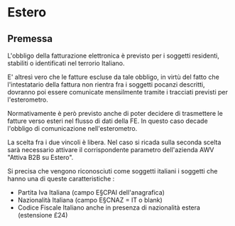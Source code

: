 # Estero

## Premessa
L'obbligo della fatturazione elettronica è previsto per i soggetti residenti, stabiliti o identificati nel terrorio Italiano.

E' altresì vero che le fatture escluse da tale obbligo, in virtù del fatto che l'intestatario della fattura non rientra fra i soggetti pocanzi descritti, dovranno poi essere comunicate mensilmente tramite i tracciati previsti per l'esterometro.

Normativamente è però previsto anche di poter decidere di trasmettere le fatture verso esteri nel flusso di dati della FE. In questo caso decade l'obbligo di comunicazione nell'esterometro.

La scelta fra i due vincoli è libera. Nel caso si ricada sulla seconda scelta sarà necessario attivare il corrispondente parametro dell'azienda AWV "Attiva B2B su Estero".

Si precisa che vengono riconosciuti come soggetti italiani i soggetti che hanno una di queste caratteristiche : 
-  Partita Iva Italiana (campo E§CPAI dell'anagrafica)
-  Nazionalità Italiana (campo E§CNAZ = IT o blank)
-  Codice Fiscale Italiano anche in presenza di nazionalità estera (estensione £24)

